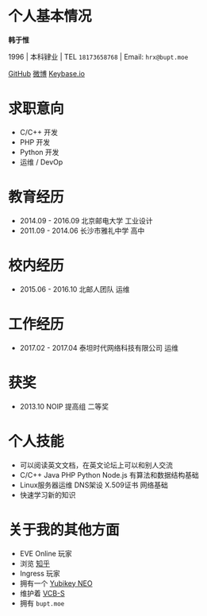# 个人基本情况

**韩于惟**

1996 | 本科肄业 | TEL `18173658768` | Email: `hrx@bupt.moe`

[GitHub](https://github.com/hanyuwei70) [微博](weibo.com/hanyuwei70) [Keybase.io](https://keybase.io/hanyuwei70)

# 求职意向

* C/C++ 开发
* PHP 开发
* Python 开发
* 运维 / DevOp

# 教育经历

* 2014.09 - 2016.09 北京邮电大学 工业设计
* 2011.09 - 2014.06 长沙市雅礼中学 高中

# 校内经历

* 2015.06 - 2016.10 北邮人团队 运维

# 工作经历

* 2017.02 - 2017.04 泰坦时代网络科技有限公司 运维

# 获奖

* 2013.10 NOIP 提高组 二等奖

# 个人技能

* 可以阅读英文文档，在英文论坛上可以和别人交流
* C/C++ Java PHP Python Node.js 有算法和数据结构基础
* Linux服务器运维 DNS架设 X.509证书 网络基础
* 快速学习新的知识

# 关于我的其他方面
* EVE Online 玩家
* 浏览 [知乎](https://zhihu.com/people/han-yu-wei-47)
* Ingress 玩家
* 拥有一个 [Yubikey NEO](https://www.yubico.com/products/yubikey-hardware/yubikey-neo/)
* 维护着 [VCB-S](https://vcb-s.com)
* 拥有 `bupt.moe`
